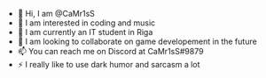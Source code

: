 - 👋 Hi, I am @CaMr1sS
- 👀 I am interested in coding and music
- 🌱 I am currently an IT student in Riga
- 💞️ I am looking to collaborate on game developement in the future
- 📫 You can reach me on Discord at CaMr1sS#9879
- ⚡ I really like to use dark humor and sarcasm a lot
<!--
**CaMr1sS/CaMr1sS** is a ✨ _special_ ✨ repository because its `README.md` (this file) appears on your GitHub profile.

Here are some ideas to get you started:

- 🔭 I’m currently working on ...
- 🌱 I’m currently learning ...
- 👯 I’m looking to collaborate on ...
- 🤔 I’m looking for help with ...
- 💬 Ask me about ...
- 📫 How to reach me: ...
- 😄 Pronouns: ...
- ⚡ Fun fact: ...
-->
